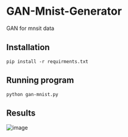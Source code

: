 # GAN-Mnist-Generator
GAN for mnsit data

## Installation
```
pip install -r requirments.txt
```

## Running program
```
python gan-mnist.py
```

## Results
![image](images/results.png)
